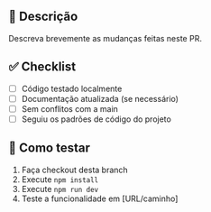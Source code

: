 ## 📝 Descrição
Descreva brevemente as mudanças feitas neste PR.

## ✅ Checklist
- [ ] Código testado localmente
- [ ] Documentação atualizada (se necessário)
- [ ] Sem conflitos com a main
- [ ] Seguiu os padrões de código do projeto

## 🧪 Como testar
1. Faça checkout desta branch
2. Execute `npm install`
3. Execute `npm run dev`
4. Teste a funcionalidade em [URL/caminho]